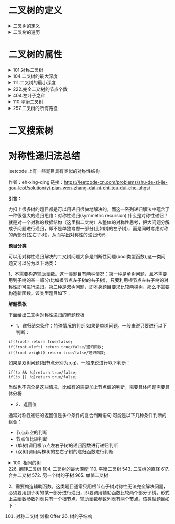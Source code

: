 # 二叉树的定义

<details>
<summary>二叉树的定义</summary>
链接
    https://mp.weixin.qq.com/s?__biz=MzUxNjY5NTYxNA==&mid=2247484643&idx=1&sn=a8b3878fe8c72309145acaa50bf8fa4e&scene=21#wechat_redirect

**满二叉树**

    满二叉树：如果一棵二叉树只有度为0的结点和度为2的结点，并且度为0的结点在同一层上，则这棵二叉树为满二叉树。这棵二叉树为满二叉树，也可以说深度为k，有2^k-1个节点的二叉树。
  ![7a23adcd-8999-4653-9323-a9fb41716180-12733644.jpg](https://i.loli.net/2021/09/21/7yb9Pnj5SEAiepU.png) 

**完全二叉树**

完全二叉树的定义如下：在完全二叉树中，除了最底层节点可能没填满外，其余每层节点数都达到最大值，并且最下面一层的节点都连续集中在该层最左边的若干位置。若最底层为第 h 层，则该层包含 1~ 2h 个节点，也就是如果用层次遍历来讲，最后一层的数据一定也要是连续的，例如下列例子中，(1)和(4)是完全二叉树，(2)和(3)不是完全二叉树
    堆就是一棵完全二叉树，同时保证父子节点的顺序关系
        二叉堆：若是每个节点大于等于子树中的每个节点，我们称之为大顶堆，小于等于子树中的每个节点，我们则称之为小顶堆。
        （1）必须是完全二叉树
        （2）二叉堆中的每一个节点，都必须大于等于（或小于等于）其子树中每个节点的值。


![78377259-c20b-405d-85b3-85311041e29f-12733644.jpg](https://i.loli.net/2021/09/21/kbmAj1IwQxRC4uf.png)

**二叉搜索树**

    二叉搜索树是有数值的了，「二叉搜索树是一个有序树」。
        若它的左子树不空，则左子树上所有结点的值均小于它的根结点的值；
        若它的右子树不空，则右子树上所有结点的值均大于它的根结点的值；
        它的左、右子树也分别为二叉排序树

**平衡二叉搜索树**

        平衡二叉搜索树：又被称为AVL（Adelson-Velsky and Landis）树，且具有以下性质：它是一棵空树或它的左右两个子树的高度差的绝对值不超过1，并且左右两个子树都是一棵平衡二叉树。
        「C++中map、set、multimap，multiset的底层实现都是平衡二叉搜索树」，所以map、set的增删操作时间时间复杂度是logn，注意我这里没有说unordered_map、unordered_set，unordered_map、unordered_map底层实现是哈希表。
</details>

<details>
<summary>二叉树的遍历</summary>
二叉树主要有两种遍历方式：

+ 1.深度优先遍历：先往深走，遇到叶子节点再往回走。
+ 2.广度优先遍历：一层一层的去遍历。

    这两种遍历是图论中最基本的两种遍历方式

    那么从深度优先遍历和广度优先遍历进一步拓展，才有如下遍历方式：

    + 深度优先遍历
        + 前序遍历（递归法，迭代法）
        + 中序遍历（递归法，迭代法）
        + 后序遍历（递归法，迭代法）
            「这里前中后，其实指的就是中间节点的遍历顺序」，只要大家记住 前中后序指的就是中间节点的位置就可以了。
            看如下中间节点的顺序，就可以发现，中间节点的顺序就是所谓的遍历方式
                + 前序遍历：中左右
                + 中序遍历：左中右
                + 后序遍历：左右中
            这有个例子：
    + 广度优先遍历
            层次遍历（迭代法）

## 前序遍历
    
递归写法
```
     struct TreeNode
     {
         int val;
         TreeNode left;
         TreeNoderight;
         TreeNode(int x) :val(), left(NULL), right(NULL) {}
     };
     //先序遍历递归版
     /**
      * Definition for a binary tree node.
      * struct TreeNode {
      *     int val;
      *     TreeNode left;
      *     TreeNode *right;
      *     TreeNode() : val(0), left(nullptr), right(nullptr) {}
      *     TreeNode(int x) : val(x), left(nullptr), right(nullptr) {}
      *     TreeNode(int x, TreeNode *left, TreeNode *right) : val(x), left(left), right(right) {}
      * };
      */
     class Solution {
     public:    
     void traversal(TreeNode* cur, vector<int>& res) {
         if(cur == nullptr) {
             return;
         }
         res.push_back(cur->val);
         traversal(cur->left,res);
         traversal(cur->right,res);
    }
    vector<int> postorderTraversal(TreeNode root) {
         vector<int> res;
         traversal(root, res);
         return res;
    } 
    };
```
    非递归写法
```

     /**
      * Definition for a binary tree node.
      * struct TreeNode {
      *     int val;
      *     TreeNode *left;
      *     TreeNode *right;
      *     TreeNode(int x) : val(x), left(NULL), right(NULL) {}
      * };
      */
     class Solution {
     public:
         vector preorderTraversal(TreeNode* root) {      
             stack<TreeNode*> st;
             vector result;
             if(root == null) return result;
             st.push(root);
             while(!st.empty()) {
                TreeNode* node = st.top();
                st.pop();
                result.push_back(node->val);
                if(node->right) st.push(node->right);//这里一定是右子树先入栈
                if(node->left) st.push(node->left);
             }
             return result;
         }};
```
## 中序遍历

递归写法
```
     /**
      * Definition for a binary tree node.
      * struct TreeNode {
      *     int val;
      *     TreeNode left;
      *     TreeNode *right;
      *     TreeNode() : val(0), left(nullptr), right(nullptr) {}
      *     TreeNode(int x) : val(x), left(nullptr), right(nullptr) {}
      *     TreeNode(int x, TreeNode *left, TreeNode *right) : val(x), left(left), right(right) {}
      * };
      */
     class Solution {
     public:    
     void traversal(TreeNode* cur, vector<int>& res) {
         if(cur == nullptr) {
             return;
        }
         traversal(cur->left,res);
         res.push_back(cur->val);
         traversal(cur->right,res);
     }
     vector<int> inorderTraversal(TreeNode root) {
        vector<int> res;
         traversal(root, res);
         return res;
         }
     };
     
```
    非递归写法
```

     class Solution {
     public:
         vector<int> inorderTraversal(TreeNode* root) {
            vector<int> result;
             stack<TreeNode*> st;
             TreeNode* cur = root;
             while (cur != NULL || !st.empty()) {
                 if (cur != NULL) { // 指针来访问节点，访问到最底层
                     st.push(cur); // 将访问的节点放进栈
                     cur = cur->left;                // 左
                 } else {
                     cur = st.top(); // 从栈里弹出的数据，就是要处理的数据（放进result数组里的数据）
                     st.pop();
                     result.push_back(cur->val);     // 中
                     cur = cur->right;               // 右
                 }
             }
             return result;
         }
     };
```
## 后序遍历
后序遍历
    递归写法
```
      * Definition for a binary tree node.
      * struct TreeNode {
      *     int val;
      *     TreeNode left;
      *     TreeNode *right;
      *     TreeNode() : val(0), left(nullptr), right(nullptr) {}
      *     TreeNode(int x) : val(x), left(nullptr), right(nullptr) {}
      *     TreeNode(int x, TreeNode *left, TreeNode *right) : val(x), left(left), right(right) {}
      * };
      */
     class Solution {
     public:    
     void traversal(TreeNode* cur, vector<int>& res) {
         if(cur == nullptr) {
             return;
        }
         traversal(cur->left,res);
         traversal(cur->right,res);
        res.push_back(cur->val);
     }
     vector<int> inorderTraversal(TreeNode root) {
        vector<int> res;
         traversal(root, res);
         return res;
         }
     };

```
    非递归写法
```
     class Solution {
     public:
         vector<int> postorderTraversal(TreeNode* root) {
             stack st;
             vector<int> result;
             if (root == NULL) return result;
             st.push(root);
             while (!st.empty()) {
                 TreeNode* node = st.top();
                 st.pop();
                 result.push_back(node->val);
                 if (node->left) st.push(node->left); // 相对于前序遍历，这更改一下入栈顺序 （空节点不入栈）
                 if (node->right) st.push(node->right); // 空节点不入栈
             }
             reverse(result.begin(), result.end()); // 将结果反转之后就是左右中的顺序了
             return result;
         }
     };
```
## 层次遍历

###  102.二叉树的层次遍历
        给你一个二叉树，请你返回其按 层序遍历 得到的节点值。 （即逐层地，从左到右访问所有节点）。
        代码：
```
         /**
          * Definition for a binary tree node.
          * struct TreeNode {
          *     int val;
          *     TreeNode *left;
          *     TreeNode *right;
          *     TreeNode() : val(0), left(nullptr), right(nullptr) {}
          *     TreeNode(int x) : val(x), left(nullptr), right(nullptr) {}
          *     TreeNode(int x, TreeNode *left, TreeNode *right) : val(x), left(left), right(right) {}
          * };
          */
         class Solution {
         public:
         vector<int> levelOrder(TreeNode* root) {
             queue<TreeNode*> que;
             vector<int> result;
             if(root != nullptr) {
                 que.push(root);
             }
             while(!que.empty()) {
                 int size = que.size();
                 vector<int> vec;
                 for(int i = 0;i < size;++i) {
                     TreeNode* cur = que.front();
                     que.pop();
                     vec.push_back(cur->val);
                     if(cur->left) {
                         que.push(cur->left);
                     }
                     if(cur->right) {
                         que.push(cur->right);
                     }
                 }
                 result.push_back(vec);
             }
             return result;
             }
         };
         */
``` 
 ###   107. 二叉树的层序遍历 II
    给定一个二叉树，返回其节点值自底向上的层序遍历。 （即按从叶子节点所在层到根节点所在的层，逐层从左向右遍历）
**题解：**
 ```   
         class Solution {
         public:
             vector<int> levelOrderBottom(TreeNode* root) {
                 queue<TreeNode*> que;
                 if (root != NULL) que.push(root);
                 vector<int> result;
                 while (!que.empty()) {
                     int size = que.size();
                     vector vec;
                     for (int i = 0; i < size; i++) {
                         TreeNode* node = que.front();
                         que.pop();
                         vec.push_back(node->val);
                         if (node->left) que.push(node->left);
                         if (node->right) que.push(node->right);
                     }
                     result.push_back(vec);
                 }
                 reverse(result.begin(), result.end()); // 在这里反转一下数组即可
                 return result;
             }
         };

``` 
###    199. 二叉树的右视图
        给定一个二叉树的 根节点 root，想象自己站在它的右侧，按照从顶部到底部的顺序，返回从右侧所能看到的节点值。
        题解：
```
         /**
          * Definition for a binary tree node.
          * struct TreeNode {
          *     int val;
          *     TreeNode *left;
          *     TreeNode *right;
          *     TreeNode() : val(0), left(nullptr), right(nullptr) {}
          *     TreeNode(int x) : val(x), left(nullptr), right(nullptr) {}
          *     TreeNode(int x, TreeNode *left, TreeNode right) : val(x), left(left), right(right) {}
          * };
          */
         class Solution {
         public:
         vector<int> rightSideView(TreeNode root) {
                 vector<int> res;
                 queue<TreeNode*> que;
                 if(root != nullptr) {
                     que.push(root);
                 }
                 while(!que.empty()) {
                     int size = que.size();
                     int right = 0;
                     for(int i = 0;i < size;++i) {
                         TreeNode * tmp = que.front();
                         que.pop();
                         right = tmp->val;
                         if(tmp->left) {
                              que.push(tmp->left);
                         }
                         if(tmp->right) {
                              que.push(tmp->right);
                         }
                     }
         res.push_back(right);
                 }
         return res;
             }
         };
```
## 429. N 叉树的层序遍历
        给定一个 N 叉树，返回其节点值的层序遍历。（即从左到右，逐层遍历）。树的序列化输入是用层序遍历，每组子节点都由 null 值分隔（参见示例）。
+ 示例 1：
         输入：root = [1,null,3,2,4,null,5,6]输出：[[1],[3,2,4],[5,6]]
        题解：
```    
         /*
         // Definition for a Node.
         class Node {
         public:
             int val;
             vector<Node*> children;
             Node() {}
             Node(int _val) {
                 val = _val;
             }
             Node(int _val, vector<Node*> _children) {
                 val = _val;
                 children = _children;
             }
        };
         /
         class Solution {
         public:
         vector<vector<int>> levelOrder(Node root) {
                 vector<vector<int>> res;
                 queue<Node*> que;
         if(root != nullptr) {
         que.push(root);
                 }
         while(!que.empty()) {
         int size = que.size();
                     vector<int> vec;
         for(int i = 0;i < size;++i) {
                         Node * cur = que.front();
         que.pop();
         vec.push_back(cur->val);
         for(auto ch : cur->children) {
         que.push(ch);
                         }
                     }
         res.push_back(vec);
                 }
         return res;
             }
         };
``` 
## 637. 二叉树的层平均值
        给定一个非空二叉树, 返回一个由每层节点平均值组成的数组。
        题解：
```
         /**
          * Definition for a binary tree node.
          * struct TreeNode {
          *     int val;
          *     TreeNode *left;
          *     TreeNode *right;
          *     TreeNode() : val(0), left(nullptr), right(nullptr) {}
          *     TreeNode(int x) : val(x), left(nullptr), right(nullptr) {}
          *     TreeNode(int x, TreeNode *left, TreeNode right) : val(x), left(left), right(right) {}
          * };
          */
         class Solution {
         public:
         vector<double> averageOfLevels(TreeNode root) {
                 queue<TreeNode*> que;
                 vector<double> res;
         if(root != nullptr) {
         que.push(root);
                 }
         while(!que.empty()) {
         int size = que.size();
         double sum = 0;
         for(int i = 0;i < size;++i) {
                         TreeNode* cur = que.front();
         que.pop();
                         sum += cur->val;
         if(cur->left) {
         que.push(cur->left);
                         }
         if(cur->right) {
         que.push(cur->right);
                         }
                     }
         if(size != 0) {
         double avg = sum / size;
         res.push_back(avg);
                     }
                 }
         return res;
             }
         }; 
```
 ## 515. 在每个树行中找最大值
        给定一棵二叉树的根节点 root ，请找出该二叉树中每一层的最大值。
        题解：
```
         /**
          * Definition for a binary tree node.
          * struct TreeNode {
          *     int val;
          *     TreeNode *left;
          *     TreeNode *right;
          *     TreeNode() : val(0), left(nullptr), right(nullptr) {}
          *     TreeNode(int x) : val(x), left(nullptr), right(nullptr) {}
          *     TreeNode(int x, TreeNode *left, TreeNode right) : val(x), left(left), right(right) {}
          * };
          */
         class Solution {
         public:
         vector<int> largestValues(TreeNode root) {
                 vector<int> res;
                 queue<TreeNode*> que;
         if(root != nullptr) {
         que.push(root);
                 }
         while(!que.empty()) {
         int size = que.size();
         int max_val = INT_MIN;
         for (int i = 0;i < size;++i) {
                         TreeNode* cur = que.front();
         que.pop();
                         max_val = max_val < cur->val ? cur->val : max_val;
         if(cur->left) {
         que.push(cur->left);
                         }
         if(cur->right) {
         que.push(cur->right);
                        }
                     }
         res.push_back(max_val);
                 }
         return res;
             }
         }; 
```
## 104. 二叉树的最大深度
        给定一个二叉树，找出其最大深度。
            二叉树的深度为根节点到最远叶子节点的最长路径上的节点数。
            说明: 叶子节点是指没有子节点的节点。
+ 示例：
            给定二叉树 [3,9,20,null,null,15,7]，
                 3
                / \
               9  20
                 /  \
                15   7
             
            返回它的最大深度 3 
            题解：
```
/**
* Definition for a binary tree node.
* struct TreeNode {
*     int val;
*     TreeNode *left;
*     TreeNode *right;
*     TreeNode(int x) : val(x), left(NULL), right(NULL) {}
* };
/
class Solution {
public:
int maxDepth(TreeNode root) {
    queue<TreeNode*> que;
    int res = 0;
    if(root != nullptr) {
        que.push(root);
    }
    while(!que.empty()) {
        int size = que.size();
        for(int i = 0;i <size;++i) {
            TreeNode* cur = que.front();
            que.pop();
            if (cur->left) que.push(cur->left);
            if(cur -> right) que.push(cur->right);
        }
        ++res;
        }
        return res;
    }
}; 

```
## 翻转二叉树

翻转二叉树
    题解：递归法
```
     /**
      * Definition for a binary tree node.
      * struct TreeNode {
      *     int val;
      *     TreeNode left;
      *     TreeNode *right;
      *     TreeNode(int x) : val(x), left(NULL), right(NULL) {}
      * };
      */
     class Solution {
     public:
     TreeNode* invertTree(TreeNode root) {
         if(root == nullptr) {
             return root;
        }
         swap(root->left,root->right);
         invertTree(root->left);
         invertTree(root->right);
         return root;
         }
     };
     
```
    题解：迭代法：使用前序遍历即可
```
     /**
      * Definition for a binary tree node.
      * struct TreeNode {
      *     int val;
      *     TreeNode left;
      *     TreeNode *right;
      *     TreeNode(int x) : val(x), left(NULL), right(NULL) {}
      * };
      */
     class Solution {
     public:
     TreeNode* invertTree(TreeNode root) {
        stack<TreeNode*> st;
        st.push(root);
        TreeNode * cur = root;
        while(cur!=NULL && !st.empty()) {
            cur = st.top();
            st.pop();
            swap(cur->left,cur->right);
            if(cur->right) { st.push(cur->right);}
             if(cur->left) { st.push(cur->left);}
        }
         return root;
         }
     };
     
```
</details>

# 二叉树的属性
<details>
<summary>101.对称二叉树</summary>

    给定一个二叉树，检查它是否是镜像对称的。
    例如，二叉树 [1,2,2,3,4,4,3] 是对称的。
        1
       / \
      2   2
     / \ / \
    3  4 4  3
    但是下面这个 [1,2,2,null,3,null,3] 则不是镜像对称的:
        1
       / \
      2   2
       \   \
       3    3
    题解：递归法：
```
     /**
      * Definition for a binary tree node.
      * struct TreeNode {
      *     int val;
      *     TreeNode left;
      *     TreeNode *right;
      *     TreeNode() : val(0), left(nullptr), right(nullptr) {}
      *     TreeNode(int x) : val(x), left(nullptr), right(nullptr) {}
      *     TreeNode(int x, TreeNode *left, TreeNode *right) : val(x), left(left), right(right) {}
      * };
      */
     class Solution {
     public:
     bool compare(TreeNode* left,TreeNode right) {
     if(left != nullptr && right == nullptr) {
        return false;
      } else if(left == nullptr && right != nullptr) {
        return false;
      } else if (left == nullptr && right == nullptr) {
        return true;
      } else if (left -> val != right->val) {
        return false;
        }
        bool out_side = compare(left->left,right->right);
        bool in_side = compare(left->right,right->left);
        return out_side && in_side;
    }
     bool isSymmetric(TreeNode* root) {
        if(root == nullptr) {
        return true;
        }
        return compare(root->left,root->right);
         }
     };
     
```
    迭代法：
```
/**
* Definition for a binary tree node.
* struct TreeNode {
*     int val;
*     TreeNode left;
*     TreeNode *right;
*     TreeNode() : val(0), left(nullptr), right(nullptr) {}
*     TreeNode(int x) : val(x), left(nullptr), right(nullptr) {}
*     TreeNode(int x, TreeNode *left, TreeNode *right) : val(x), left(left), right(right) {}
* };
*/
class Solution {
public:
bool isSymmetric(TreeNode* root) {
    if(root == nullptr) {
        return true;
    }
    queue<TreeNode*> que;
    que.push(root->left);
    que.push(root->right);
    while(!que.empty()) {
        TreeNode* left_node = que.front();que.pop();
        TreeNode* right_node = que.front();que.pop();   
        if(!left_node && !right_node) {
            continue;
        }
        if((left_node == nullptr && right_node != nullptr) ||
            ( left_node != nullptr && right_node == nullptr) ||
            (left_node->val != right_node->val) ) {
            return false;
        }
        que.push(left_node->left);que.push(right_node->right);//顺序很关键，保持镜像对称
        que.push(left_node->right);que.push(right_node->left);//保持镜像对称
    }
    return true;
    }
};
     
```
</details>

<details>
<summary>104.二叉树的最大深度</summary>

    给定一个二叉树，找出其最大深度。
    二叉树的深度为根节点到最远叶子节点的最长路径上的节点数。
    说明: 叶子节点是指没有子节点的节点。
+ 示例：
    给定二叉树 [3,9,20,null,null,15,7]，
        3
       / \
      9  20
        /  \
       15   7
    返回它的最大深度 3 。
    题解：层次遍历
```
     /**
      * Definition for a binary tree node.
      * struct TreeNode {
      *     int val;
      *     TreeNode *left;
      *     TreeNode *right;
      *     TreeNode(int x) : val(x), left(NULL), right(NULL) {}
      * };
      /
     class Solution {
     public:
     int maxDepth(TreeNode root) {
             queue<TreeNode*> que;
     int res = 0;
     if(root != nullptr) {
     que.push(root);
             }
     while(!que.empty()) {
     int size = que.size();
     for(int i = 0;i <size;++i) {
                     TreeNode* cur = que.front();
     que.pop();
     if (cur->left) que.push(cur->left);
     if(cur -> right) que.push(cur->right);
                 }
                 ++res;
             }
     return res;
         }
    }; 
```
</details>

<details>
<summary>111.二叉树的最小深度</summary>

    给定一个二叉树，找出其最小深度。最小深度是从根节点到最近叶子节点的最短路径上的节点数量。
    说明：叶子节点是指没有子节点的节点。
+ 示例1：
    输入：root = [3,9,20,null,null,15,7]输出：2
+ 示例2.
    输入：root = [2,null,3,null,4,null,5,null,6]输出：5
    题解：层次遍历：
```
/**
* Definition for a binary tree node.
* struct TreeNode {
*     int val;
*     TreeNode *left;
*     TreeNode *right;
*     TreeNode() : val(0), left(nullptr), right(nullptr) {}
*     TreeNode(int x) : val(x), left(nullptr), right(nullptr) {}
*     TreeNode(int x, TreeNode *left, TreeNode right) : val(x), left(left), right(right) {}
* };
*/
class Solution {
public:
int minDepth(TreeNode root) {
    int res = 1;
    queue<TreeNode*> que;
    if(root != nullptr) {
        que.push(root);
    }
     while(!que.empty()) {
        int size = que.size();
        bool stop = false;
        for(int i = 0;i < size;++i) {
            TreeNode* cur = que.front();
            que.pop();
            if(cur->left) {
                que.push(cur->left);
            } else {
                stop = true;
                break;
            }
            if(cur->right) {
                que.push(cur->right);
            } else {
                stop = true;
                break;                    
            }
        }
        if(stop) {
            break;
        } 
        ++res;
        }
        return res;
    }
}; 
```
</details>

<details>
<summary>222.完全二叉树的节点个数</summary>

    给你一棵 完全二叉树 的根节点 root ，求出该树的节点个数。
    完全二叉树 的定义如下：在完全二叉树中，除了最底层节点可能没填满外，其余每层节点数都达到最大值，并且最下面一层的节点都集中在该层最左边的若干位置。若最底层为第 h 层，则该层包含 1~ 2h 个节点。
+ 示例1
    输入：root = [1,2,3,4,5,6]输出：6
+ 示例2：
    输入：root = []输出：0
+ 示例3
    输入：root = [1]输出：1
题解：

```
/**
* Definition for a binary tree node.
* struct TreeNode {
*     int val;
*     TreeNode *left;
*     TreeNode *right;
*     TreeNode() : val(0), left(nullptr), right(nullptr) {}
*     TreeNode(int x) : val(x), left(nullptr), right(nullptr) {}
*     TreeNode(int x, TreeNode *left, TreeNode right) : val(x), left(left), right(right) {}
* };
*/
class Solution {
public:
int countNodes(TreeNode root) {
     if (root == nullptr) {
        return 0;
    }
    queue<TreeNode*> que;
     int count = 0;
     que.push(root);
     while(!que.empty()) {
        int sz = que.size();
        for(int i = 0;i < sz;++i) {
            TreeNode* cur =  que.front();
            que.pop();
            ++count;
            if(cur->left) {que.push(cur->left);}
            if(cur->right) {que.push(cur->right);}
        }
    }
    return count;
}
};
``` 
</details>

<details>
<summary>404.左叶子之和</summary>

    计算给定二叉树的所有左叶子之和。
    示例：
        3
       / \
      9  20
        /  \
       15   7
    在这个二叉树中，有两个左叶子，分别是 9 和 15，所以返回 24
    题解：核心要点在于决定是不是左叶子，但是要在父节点就要决定，因为叶子节点是不知道自己是左叶子还是右叶子的
/**
* Definition for a binary tree node.
* struct TreeNode {
*     int val;
*     TreeNode left;
*     TreeNode *right;
*     TreeNode() : val(0), left(nullptr), right(nullptr) {}
*     TreeNode(int x) : val(x), left(nullptr), right(nullptr) {}
*     TreeNode(int x, TreeNode *left, TreeNode *right) : val(x), left(left), right(right) {}
* };
*/
class Solution {
public:
int sumOfLeftLeaves(TreeNode* root) {
    stack<TreeNode*> st;
     st.push(root);
     int sum = 0;
     while(!st.empty()) {
        TreeNode cur = st.top();
        st.pop();
        if(cur->left != nullptr && cur->left->left == nullptr && cur->left->right == nullptr) {
            sum += cur->left->val;
        }
        if(cur->right) {st.push(cur->right);}
        if(cur->left) {st.push(cur->left);}
    }
     return sum;
    }
};
     
</details>

<details>
<summary>110.平衡二叉树</summary>

    给定一个二叉树，判断它是否是高度平衡的二叉树。
    本题中，一棵高度平衡二叉树定义为：
    一个二叉树每个节点 的左右两个子树的高度差的绝对值不超过 1 。
+ 示例 1：
    输入：root = [3,9,20,null,null,15,7]输出：true
+ 示例2
    输入：root = [1,2,2,3,3,null,null,4,4]输出：false
+ 示例 3：
    输入：root = []输出：true
    题解：递归法：
```
/**
* Definition for a binary tree node.
* struct TreeNode {
*     int val;
*     TreeNode left;
*     TreeNode *right;
*     TreeNode() : val(0), left(nullptr), right(nullptr) {}
*     TreeNode(int x) : val(x), left(nullptr), right(nullptr) {}
*     TreeNode(int x, TreeNode *left, TreeNode *right) : val(x), left(left), right(right) {}
* };
*/
class Solution {
public:
int TreeDepth(TreeNode* root) {
     if(root==nullptr) {
        return 0;
    }
     int left_depth = TreeDepth(root->left);
     if(left_depth == -1) {return -1;}
     int right_depth = TreeDepth(root->right);
     if(right_depth == -1) {return -1;}
     return abs(left_depth - right_depth) > 1 ? -1 : 1 + max(left_depth , right_depth);
}
bool isBalanced(TreeNode root) {
     if(root == nullptr) {
        return true;
    }
     return TreeDepth(root) == -1 ? false: true;
    }
};
     
题解：迭代法
    用迭代法效率很低，明显不如用递归法
```
</details>

<details>
<summary>257.二叉树的所有路径</summary>
    给定一个二叉树，返回所有从根节点到叶子节点的路径。
    说明: 叶子节点是指没有子节点的节点。
    示例:
    输入:
       1
     /   \
    2     3
     \
      5
    输出: ["1->2->5", "1->3"]
    解释: 所有根节点到叶子节点的路径为: 1->2->5, 1->3
    题解：利用递归，本题是采用了回溯法
    ｜ /**
    ｜  * Definition for a binary tree node.
    ｜  * struct TreeNode {
    ｜  *     int val;
    ｜  *     TreeNode *left;
    ｜  *     TreeNode *right;
    ｜  *     TreeNode(int x) : val(x), left(NULL), right(NULL) {}
    ｜  * };
    ｜  /
    ｜ class Solution {
    ｜ public:
    ｜ vector<string> binaryTreePaths(TreeNode root) {
    ｜         vector<string> res;
    ｜ if(root==NULL)
    ｜ return res;
    ｜ if(root->left==NULL && root->right==NULL)
    ｜ res.push_back(to_string(root->val));
    ｜         vector<string> lefts=binaryTreePaths(root->left);
    ｜ for(int i=0;i<lefts.size();++i)
    ｜ res.push_back(to_string(root->val)+"->"+lefts[i]);
    ｜         vector<string> rights=binaryTreePaths(root->right);
    ｜ for(int i=0;i<rights.size();++i)
    ｜ res.push_back(to_string(root->val)+"->"+rights[i]);
    ｜ return res;
    ｜     }
    ｜ };
    ｜ 
</details>

# 二叉搜索树

# 对称性递归法总结

leetcode 上有一些题目具有类似的对称性结构

作者：eh-xing-qing
链接：https://leetcode-cn.com/problems/shu-de-zi-jie-gou-lcof/solution/yi-pian-wen-zhang-dai-ni-chi-tou-dui-che-uhgs/

**引言：**

力扣上很多树的题目都是可以用递归很快地解决的，而这一系列递归解法中蕴含了一种很强大的递归思维：对称性递归(symmetric recursion)
什么是对称性递归？就是对一个对称的数据结构（这里指二叉树）从整体的对称性思考，把大问题分解成子问题进行递归，即不是单独考虑一部分(比如树的左子树)，而是同时考虑对称的两部分(左右子树)，从而写出对称性的递归代码


**题目分类**

可以用对称性递归解决的二叉树问题大多是判断性问题(bool类型函数),这一类问题又可以分为以下两类：

1、不需要构造辅助函数。这一类题目有两种情况：第一种是单树问题，且不需要用到子树的某一部分(比如根节点左子树的右子树)，只要利用根节点左右子树的对称性即可进行递归。第二种是双树问题，即本身题目要求比较两棵树，那么不需要构造新函数。该类型题目如下：

**解题模板**

下面给出二叉树对称性递归的解题模板

+ 1、递归结束条件：特殊情况的判断
如果是单树问题，一般来说只要进行以下判断：

```
if(!root) return true/false;
if(!root->left) return true/false/递归函数;
if(!root->right) return true/false/递归函数;
```
如果是双树问题(根节点分别为p,q)，一般来说进行以下判断：

```
if(!p && !q)return true/false;
if(!p || !q)return true/false;
```
当然也不完全是这些情况，比如有的需要加上节点值的判断，需要具体问题需要具体分析

+ 2、返回值

通常对称性递归的返回值是多个条件的复合判断语句
可能是以下几种条件判断的组合：
- 节点非空的判断
- 节点值比较判断
- (单树)调用根节点左右子树的递归函数进行递归判断
- (双树)调用两棵树的左右子树的递归函数进行判断

<details>
<summary>100. 相同的树</summary>

相同的树：比较两棵树是否相同
特殊判断：如果两棵树都是空树那么必然相同；如果两棵树其中只有一棵树为空树那么必不相同
返回值：两棵树都非空+根节点值相同+左子树相同+右子树相同

```
/**
 * Definition for a binary tree node.
 * struct TreeNode {
 *     int val;
 *     TreeNode *left;
 *     TreeNode *right;
 *     TreeNode() : val(0), left(nullptr), right(nullptr) {}
 *     TreeNode(int x) : val(x), left(nullptr), right(nullptr) {}
 *     TreeNode(int x, TreeNode *left, TreeNode *right) : val(x), left(left), right(right) {}
 * };
 */
class Solution {
public:
    bool isSameTree(TreeNode* p, TreeNode* q) {
        //递归解法
        if(!p && !q) {
            return true;
        }
        return p && q && (p->val == q->val) && (isSameTree(p->left,q->left) &&
        isSameTree(p->right,q->right) ) ;

        /*
        迭代法
        stack<TreeNode*> st;
        st.push(p);
        st.push(q);
        while(!st.empty() ) {
            TreeNode* left_node = st.top(); 
            st.pop();
            TreeNode* right_node = st.top();
            st.pop();
            if(left_node == nullptr && right_node == nullptr) {
                continue;
            }
            if(left_node == nullptr || right_node == nullptr || (left_node->val != right_node->val)) {
                return false;
            }
            st.push(left_node->right);
            st.push(right_node->right);
            st.push(left_node->left);
            st.push(right_node->left);
        }      
        return true; 
        */
    }
};
```

</details>
226. 翻转二叉树
104. 二叉树的最大深度
110. 平衡二叉树
543. 二叉树的直径
617. 合并二叉树
572. 另一个树的子树
965. 单值二叉树

2、需要构造辅助函数。这类题目通常只用根节点子树对称性无法完全解决问题，必须要用到子树的某一部分进行递归，即要调用辅助函数比较两个部分子树。形式上主函数参数列表只有一个根节点，辅助函数参数列表有两个节点。该类型题目如下：

101. 对称二叉树
剑指 Offer 26. 树的子结构

